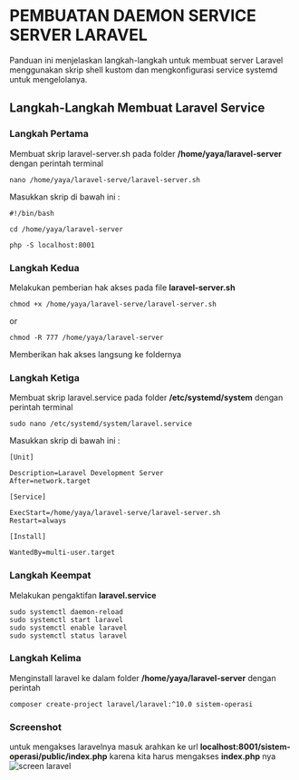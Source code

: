 # PEMBUATAN DAEMON SERVICE SERVER LARAVEL
 Panduan ini menjelaskan langkah-langkah untuk membuat server Laravel menggunakan skrip shell kustom dan mengkonfigurasi service systemd untuk mengelolanya.
 ## Langkah-Langkah Membuat Laravel Service 

 ### Langkah Pertama
 Membuat skrip laravel-server.sh pada folder **/home/yaya/laravel-server** dengan perintah terminal 
 ```
 nano /home/yaya/laravel-serve/laravel-server.sh
 ```
 Masukkan skrip di bawah ini :
 ```
 #!/bin/bash
 
 cd /home/yaya/laravel-server

 php -S localhost:8001
 ```

 ### Langkah Kedua
 Melakukan pemberian hak akses pada file **laravel-server.sh**
 ```
 chmod +x /home/yaya/laravel-serve/laravel-server.sh
 ```
 or
 ```
 chmod -R 777 /home/yaya/laravel-server
 ```
 Memberikan hak akses langsung ke foldernya
 ### Langkah Ketiga
 Membuat skrip laravel.service pada folder **/etc/systemd/system** dengan perintah terminal
 ```
 sudo nano /etc/systemd/system/laravel.service
 ```
 Masukkan skrip di bawah ini :
 ```
 [Unit]
 
 Description=Laravel Development Server
 After=network.target
  
 [Service]
 
 ExecStart=/home/yaya/laravel-serve/laravel-server.sh
 Restart=always
  
 [Install]
 
 WantedBy=multi-user.target
 ```
 ### Langkah Keempat
 Melakukan pengaktifan **laravel.service**
 ```
 sudo systemctl daemon-reload
 sudo systemctl start laravel
 sudo systemctl enable laravel
 sudo systemctl status laravel
 ```
 ### Langkah Kelima
 Menginstall laravel ke dalam folder **/home/yaya/laravel-server** dengan perintah
 ```
 composer create-project laravel/laravel:^10.0 sistem-operasi
 ```
 
 ### Screenshot
 untuk mengakses laravelnya masuk arahkan ke url **localhost:8001/sistem-operasi/public/index.php** karena kita harus mengakses **index.php** nya
 ![screen laravel](https://github.com/user-attachments/assets/52f85ed0-3a24-421e-9c49-9d45aff1ecd6)

